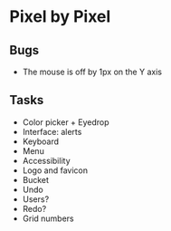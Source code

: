 Pixel by Pixel
==============

Bugs
----
- The mouse is off by 1px on the Y axis

Tasks
-----
- Color picker + Eyedrop
- Interface: alerts
- Keyboard
- Menu
- Accessibility
- Logo and favicon
- Bucket
- Undo
- Users?
- Redo?
- Grid numbers